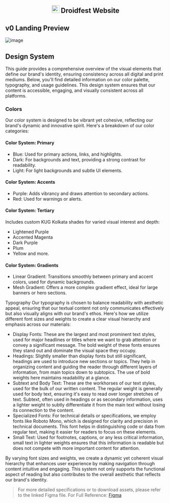 <h2 align="center"><img height="24px" width="24px" src="https://github.com/user-attachments/assets/3f607330-0450-4c0f-8908-2181d31d78ac"> Droidfest Website</h2>

## v0 Landing Preview
![image](https://github.com/user-attachments/assets/bf39cd1d-54dd-4d60-bc00-7243cef7b3c5)


## Design System
This guide provides a comprehensive overview of the visual elements that define our brand's identity, ensuring consistency across all digital and print mediums. Below, you'll find detailed information on our color palette, typography, and usage guidelines.
This design system ensures that our content is accessible, engaging, and visually consistent across all platforms. 

### Colors
Our color system is designed to be vibrant yet cohesive, reflecting our brand's dynamic and innovative spirit. Here's a breakdown of our color categories:

#### Color System: Primary
- Blue: Used for primary actions, links, and highlights. 
- Dark: For backgrounds and text, providing a strong contrast for readability.
- Light: For light backgrounds and subtle UI elements.

#### Color System: Accents
- Purple: Adds vibrancy and draws attention to secondary actions.
- Red: Used for warnings or alerts.

#### Color System: Tertiary
Includes custom KUG Kolkata shades for varied visual interest and depth:
- Lightened Purple
- Accented Magenta
- Dark Purple
- Plum
- Yellow
and more.

#### Color System: Gradients
- Linear Gradient: Transitions smoothly between primary and accent colors, used for dynamic backgrounds.
- Mesh Gradient: Offers a more complex gradient effect, ideal for large banners or hero sections.

Typography
Our typography is chosen to balance readability with aesthetic appeal, ensuring that our textual content not only communicates effectively but also visually aligns with our brand's ethos. Here's how we utilize different font sizes and weights to create a clear visual hierarchy and emphasis across our materials:
- Display Fonts: These are the largest and most prominent text styles, used for major headlines or titles where we want to grab attention or convey a significant message. The bold weight of these fonts ensures they stand out and dominate the visual space they occupy.
- Headings: Slightly smaller than display fonts but still significant, headings are used to introduce new sections or topics. They help in organizing content and guiding the reader through different layers of information, from main topics down to subtopics. The use of bold weights here maintains readability at a glance.
- Subtext and Body Text: These are the workhorses of our text styles, used for the bulk of our written content. The regular weight is generally used for body text, ensuring it's easy to read over longer stretches of text. Subtext, often used in headings or as secondary information, uses a lighter weight to subtly differentiate it from the main text without losing its connection to the content.
- Specialized Fonts: For technical details or specifications, we employ fonts like Roboto Mono, which is designed for clarity and precision in technical documents. This font helps in distinguishing code or data from regular text, making it easier for readers to focus on these elements.
- Small Text: Used for footnotes, captions, or any less critical information, small text in lighter weights ensures that this information is readable but does not compete with more important content for attention.

By varying font sizes and weights, we create a dynamic yet coherent visual hierarchy that enhances user experience by making navigation through content intuitive and engaging. This system not only supports the functional aspect of reading but also contributes to the overall aesthetic that reflects our brand's identity.

> For more detailed specifications or to download assets, please refer to the linked Figma file.
> For Full Reference: [Figma](https://www.figma.com/design/8LlQjLMCl4ETUOgFnmKabJ/kug-design-system?node-id=1-2&t=vkjq912VXR3aTz04-1)
